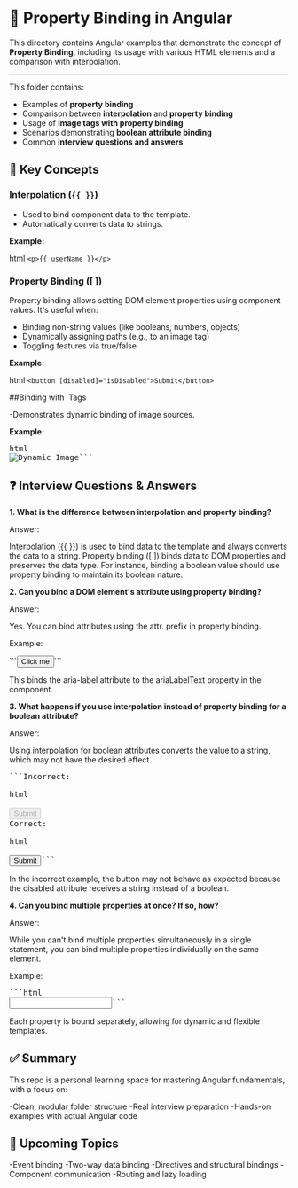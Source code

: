 # 📁 Property Binding in Angular

This directory contains Angular examples that demonstrate the concept of **Property Binding**, including its usage with various HTML elements and a comparison with interpolation.

---

This folder contains:

- Examples of **property binding**
- Comparison between **interpolation** and **property binding**
- Usage of **image tags with property binding**
- Scenarios demonstrating **boolean attribute binding**
- Common **interview questions and answers**

## 🧠 Key Concepts

### Interpolation (`{{ }}`)

- Used to bind component data to the template.
- Automatically converts data to strings.

**Example:**

html
```<p>{{ userName }}</p>```

### Property Binding ([ ])

Property binding allows setting DOM element properties using component values. It's useful when:
- Binding non-string values (like booleans, numbers, objects)
- Dynamically assigning paths (e.g., to an image tag)
- Toggling features via true/false
  
**Example:**

html
```<button [disabled]="isDisabled">Submit</button>```

##Binding with <img> Tags

-Demonstrates dynamic binding of image sources.

**Example:**

<pre>html
<img [src]="imageUrl" alt="Dynamic Image">```</pre>

## ❓ Interview Questions & Answers

**1. What is the difference between interpolation and property binding?**

Answer:

Interpolation ({{ }}) is used to bind data to the template and always converts the data to a string. Property binding ([ ]) binds data to DOM properties and preserves the data type. For instance, binding a boolean value should use property binding to maintain its boolean nature.

**2. Can you bind a DOM element's attribute using property binding?**

Answer:

Yes. You can bind attributes using the attr. prefix in property binding.

Example:

<html>
```<button [attr.aria-label]="ariaLabelText">Click me</button>```</html>

This binds the aria-label attribute to the ariaLabelText property in the component.

**3. What happens if you use interpolation instead of property binding for a boolean attribute?**

Answer:

Using interpolation for boolean attributes converts the value to a string, which may not have the desired effect.

<pre>```Incorrect:

html
<!-- 'true' is a string -->
<button disabled="{{ isDisabled }}">Submit</button>
Correct:

html
<!-- isDisabled is a boolean -->
<button [disabled]="isDisabled">Submit</button>```</pre>

In the incorrect example, the button may not behave as expected because the disabled attribute receives a string instead of a boolean.

**4. Can you bind multiple properties at once? If so, how?**

Answer:

While you can't bind multiple properties simultaneously in a single statement, you can bind multiple properties individually on the same element.

Example:

<pre>```html
<input [value]="userName" [disabled]="isDisabled" [attr.maxlength]="maxLength" />```</pre>

Each property is bound separately, allowing for dynamic and flexible templates.

## ✅ Summary

This repo is a personal learning space for mastering Angular fundamentals, with a focus on:

-Clean, modular folder structure
-Real interview preparation
-Hands-on examples with actual Angular code

## 📌 Upcoming Topics

-Event binding
-Two-way data binding
-Directives and structural bindings
-Component communication
-Routing and lazy loading


